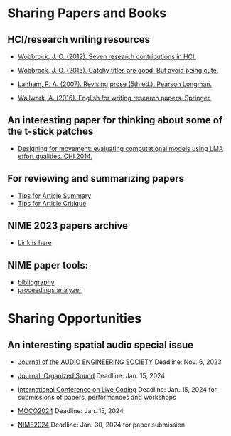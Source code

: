 
# Sharing Papers and Books

## HCI/research writing resources
* [Wobbrock, J. O. (2012). Seven research contributions in HCI.](http://faculty.washington.edu/wobbrock/pubs/Wobbrock-2012.pdf)

* [Wobbrock, J. O. (2015). Catchy titles are good: But avoid being cute.](http://gangw.cs.illinois.edu/Wobbrock-2015.pdf)

* [Lanham, R. A. (2007). Revising prose (5th ed.). Pearson Longman.](https://mcgill.on.worldcat.org/oclc/65644684)

* [Wallwork, A. (2016). English for writing research papers. Springer.](https://github.com/IDMIL/info-paper-archive/blob/main/files/Wallwork2011_Book_EnglishForWritingResearchPaper.pdf)

## An interesting paper for thinking about some of the t-stick patches
* [Designing for movement: evaluating computational models using LMA effort qualities. CHI 2014.](https://dl.acm.org/doi/abs/10.1145/2556288.2557251)

## For reviewing and summarizing papers

* [Tips for Article Summary](https://github.com/IDMIL/info-paper-archive/blob/main/files/WCOM661-article%20summary.pdf)
* [Tips for Article Critique](https://github.com/IDMIL/info-paper-archive/blob/main/files/WCOM661-article%20critique.pdf)


## NIME 2023 papers archive
* [Link is here](https://www.dropbox.com/s/0r2frxug37ipict/nime2023_papers.zip?file_subpath=%2Fpdfs)

## NIME paper tools:
* [bibliography](https://github.com/NIME-conference/NIME-bibliography)
* [proceedings analyzer](https://github.com/jacksongoode/NIME-proceedings-analyzer) 

# Sharing Opportunities

## An interesting spatial audio special issue
* [Journal of the
AUDIO ENGINEERING SOCIETY](https://www.aes.org/journal/online/JAES_V71/6/JAES_V71_6_PG403.pdf)
Deadline: Nov. 6, 2023

* [Journal: Organized Sound](https://www.cambridge.org/core/journals/organised-sound/announcements/call-for-papers/call-more-than-human-more-than-music)
Deadline: Jan. 15, 2024

* [International Conference on Live Coding](https://iclc.toplap.org/2024/index.html)
Deadline: Jan. 15, 2024 for submissions of papers, performances and workshops

* [MOCO2024](https://www.movementcomputing.org/moco24-call-for-papers/)
Deadline: Jan. 15, 2024

* [NIME2024](https://www.nime2024.org/)
Deadline: Jan. 30, 2024 for paper submission

